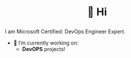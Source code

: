

#                                                         <p align="center">  👋 Hi </p>

I am Microsoft Certified: DevOps Engineer Expert.
- 👀 I’m currently working on: 
  - <strong>DevOPS</strong> projects!


